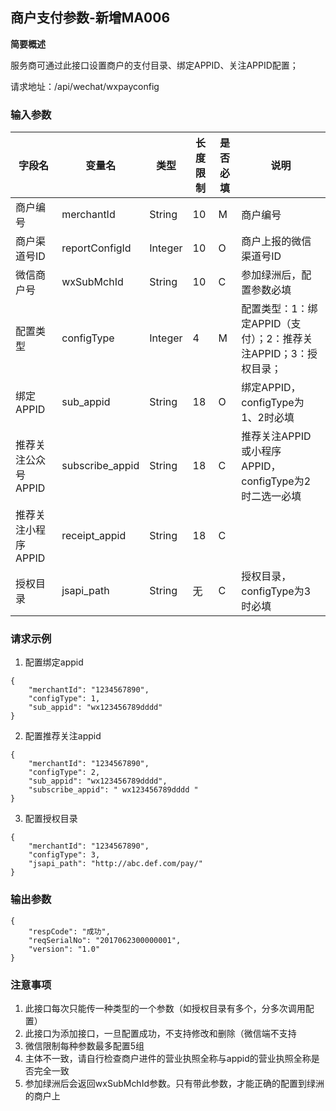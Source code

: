 ##  商户支付参数-新增MA006 ##

**简要概述**

服务商可通过此接口设置商户的支付目录、绑定APPID、关注APPID配置；

请求地址：/api/wechat/wxpayconfig
###  输入参数 ###
|字段名|变量名|类型|长度限制|是否必填|说明|
|---|---|---|---|---|---|
|商户编号|merchantId|String|10|M|商户编号|
|商户渠道号ID|reportConfigId|Integer|10|O|商户上报的微信渠道号ID|
|微信商户号|wxSubMchId|String|10|C|参加绿洲后，配置参数必填|
|配置类型|configType|Integer|4|M|配置类型：1：绑定APPID（支付）；2：推荐关注APPID；3：授权目录；|
|绑定APPID|sub\_appid|String|18|O|绑定APPID，configType为1、2时必填|
|推荐关注公众号APPID|subscribe\_appid|String|18|C|推荐关注APPID或小程序APPID，configType为2时二选一必填|
|推荐关注小程序APPID|receipt\_appid|String|18|C|
|授权目录|jsapi\_path|String|无|C|授权目录，configType为3时必填|
###  请求示例 ###
1. 配置绑定appid
```
{
    "merchantId": "1234567890",
    "configType": 1,
    "sub_appid": "wx123456789dddd"
}
```

2. 配置推荐关注appid
```
{
    "merchantId": "1234567890",
    "configType": 2,
    "sub_appid": "wx123456789dddd",
    "subscribe_appid": " wx123456789dddd "
}
```

3. 配置授权目录
```
{
    "merchantId": "1234567890",
    "configType": 3,
    "jsapi_path": "http://abc.def.com/pay/"
}
```

###  输出参数 ###
```
{
    "respCode": "成功",
    "reqSerialNo": "2017062300000001",
    "version": "1.0"
}
```

### 注意事项 ###
1. 此接口每次只能传一种类型的一个参数（如授权目录有多个，分多次调用配置）
2. 此接口为添加接口，一旦配置成功，不支持修改和删除（微信端不支持
3. 微信限制每种参数最多配置5组
4. 主体不一致，请自行检查商户进件的营业执照全称与appid的营业执照全称是否完全一致
5. 参加绿洲后会返回wxSubMchId参数。只有带此参数，才能正确的配置到绿洲的商户上
